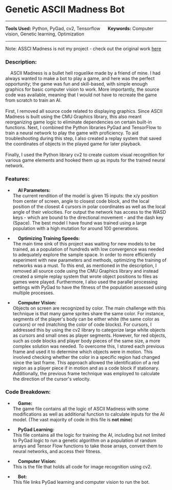 
# Genetic ASCII Madness Bot

---

**Tools Used:** Python, PyGad, cv2, Tensorflow &nbsp;&nbsp;&nbsp;&nbsp; **Keywords:** Computer vision, Genetic learning, Optimization

---

Note: ASSCI Madness is not my project - check out the original work [here](https://github.com/big-evil-fish/ASCII-MADNESS-GAME-)

### Description:
&nbsp;&nbsp;&nbsp;&nbsp;ASCII Madness is a bullet hell roguelike made by a friend of mine. I had always wanted to make a bot to play a game, and here was the perfect opportunity; the game was fun and skill-based, with simple enough graphics for basic computer vision to work. More importantly, the source code was available, meaning that I would not have to recreate the game from scratch to train an AI.
<br><br>
First, I removed all source code related to displaying graphics. Since ASCII Madness is built using the CMU Graphics library, this also meant reorganizing game logic to eliminate dependencies on certain built-in functions. Next, I combined the Python libraries PyGad and TensorFlow to train a neural network to play the game with proficiency. To aid troubleshooting during this step, I also created a replay system that saved the coordinates of objects in the played game for later playback.
<br><br>
Finally, I used the Python library cv2 to create custom visual recognition for various game elements and hooked them up as inputs for the trained neural network.


### Features:
- &nbsp;&nbsp;&nbsp;&nbsp;**AI Parameters:**  
The current rendition of the model is given 15 inputs: the x/y position from center of screen, angle to closest code block, and the local position of the closest 4 cursors in polar coordinates as well as the local angle of their velocities. For output the network has access to the WASD keys - which are bound to the directional movement - and the dash key (Space). The best model I have found was trained using a large population with a high mutation for around 100 generations.

- &nbsp;&nbsp;&nbsp;&nbsp;**Optimizing Training Speeds:**  
The main time sink of this project was waiting for new models to be trained, as a population of hundreds with low convergence was needed to adequately explore the sample space. In order to more efficiently experiment with new parameters and methods, optimizing the training of networks was a must. To this end, as mentioned in the description, I removed all source code using the CMU Graphics library and instead created a simple replay system that wrote object positions to files as games were played. Furthermore, I also used the parallel processing settings with PyGad to have the fitness of the population assessed using multiple processes.

- &nbsp;&nbsp;&nbsp;&nbsp;**Computer Vision:**  
Objects on screen are recognized by color. The main challenge with this technique is that many game sprites share the same color. For instance, segments of the player's body can be either white (the same color as cursors) or red (matching the color of code blocks). For cursors, I addressed this by using the cv2 library to categorize large white objects as cursors and small ones as player segments. However, for red objects, such as code blocks and player body pieces of the same size, a more complex solution was needed. To overcome this, I stored each previous frame and used it to determine which objects were in motion. This involved checking whether the color in a specific region had changed since the last frame. This approach allowed the identification of a red region as a player piece if in motion and as a code block if stationary. Additionally, the previous frame technique was employed to calculate the direction of the cursor's velocity.


### Code Breakdown:
- &nbsp;&nbsp;&nbsp;&nbsp;**Game:**  
The game file contains all the logic of ASCII Madness with some modifications as well as additional function to calculate inputs for the AI model. (The vast majority of code in this file is **not mine**)

- &nbsp;&nbsp;&nbsp;&nbsp;**PyGad Learning:**  
This file contains all the logic for training the AI, including but not limited to PyGad logic to run a genetic algorithm on a population of random arrays and Tensor Flow functions to take those arrays, convert them to neural networks, and access their fitness.

- &nbsp;&nbsp;&nbsp;&nbsp;**Computer Vision:**  
This is the file that holds all code for image recognition using cv2.

- &nbsp;&nbsp;&nbsp;&nbsp;**Bot:**  
This file links PyGad learning and computer vision to run the bot.
